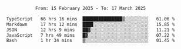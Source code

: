 <div align="center">
<p style="text-align: center;">
<!--START_SECTION:waka-->

```txt
From: 15 February 2025 - To: 17 March 2025

TypeScript   66 hrs 16 mins  ███████████████▒░░░░░░░░░   61.06 %
Markdown     17 hrs 12 mins  ████░░░░░░░░░░░░░░░░░░░░░   15.85 %
JSON         12 hrs 9 mins   ██▓░░░░░░░░░░░░░░░░░░░░░░   11.21 %
JavaScript   7 hrs 49 mins   █▓░░░░░░░░░░░░░░░░░░░░░░░   07.22 %
Bash         1 hr 34 mins    ▒░░░░░░░░░░░░░░░░░░░░░░░░   01.45 %
```

<!--END_SECTION:waka-->
</p>
</div>

